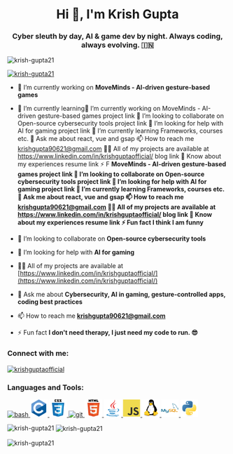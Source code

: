 <h1 align="center">Hi 👋, I'm Krish Gupta</h1>
<h3 align="center">Cyber sleuth by day, AI & game dev by night. Always coding, always evolving. 🇮🇳</h3>

<p align="left"> <img src="https://komarev.com/ghpvc/?username=krish-gupta21&label=Profile%20views&color=0e75b6&style=flat" alt="krish-gupta21" /> </p>

<p align="left"> <a href="https://github.com/ryo-ma/github-profile-trophy"><img src="https://github-profile-trophy.vercel.app/?username=krish-gupta21" alt="krish-gupta21" /></a> </p>

- 🔭 I’m currently working on **MoveMinds - AI-driven gesture-based games**

- 🌱 I’m currently learning🔭 I’m currently working on MoveMinds - AI-driven gesture-based games project link 👯 I’m looking to collaborate on Open-source cybersecurity tools project link 🤝 I’m looking for help with AI for gaming project link 🌱 I’m currently learning Frameworks, courses etc. 💬 Ask me about react, vue and gsap 📫 How to reach me krishgupta90621@gmail.com 👨‍💻 All of my projects are available at https://www.linkedin.com/in/krishguptaofficial/ blog link 📄 Know about my experiences resume link ⚡ F **MoveMinds - AI-driven gesture-based games project link 👯 I’m looking to collaborate on Open-source cybersecurity tools project link 🤝 I’m looking for help with AI for gaming project link 🌱 I’m currently learning Frameworks, courses etc. 💬 Ask me about react, vue and gsap 📫 How to reach me krishgupta90621@gmail.com 👨‍💻 All of my projects are available at https://www.linkedin.com/in/krishguptaofficial/ blog link 📄 Know about my experiences resume link ⚡ Fun fact I think I am funny**

- 👯 I’m looking to collaborate on **Open-source cybersecurity tools**

- 🤝 I’m looking for help with **AI for gaming**

- 👨‍💻 All of my projects are available at [https://www.linkedin.com/in/krishguptaofficial/](https://www.linkedin.com/in/krishguptaofficial/)

- 💬 Ask me about **Cybersecurity, AI in gaming, gesture-controlled apps, coding best practices**

- 📫 How to reach me **krishgupta90621@gmail.com**

- ⚡ Fun fact **I don't need therapy, I just need my code to run. 😎**

<h3 align="left">Connect with me:</h3>
<p align="left">
<a href="https://linkedin.com/in/krishguptaofficial" target="blank"><img align="center" src="https://raw.githubusercontent.com/rahuldkjain/github-profile-readme-generator/master/src/images/icons/Social/linked-in-alt.svg" alt="krishguptaofficial" height="30" width="40" /></a>
</p>

<h3 align="left">Languages and Tools:</h3>
<p align="left"> <a href="https://www.gnu.org/software/bash/" target="_blank" rel="noreferrer"> <img src="https://www.vectorlogo.zone/logos/gnu_bash/gnu_bash-icon.svg" alt="bash" width="40" height="40"/> </a> <a href="https://www.cprogramming.com/" target="_blank" rel="noreferrer"> <img src="https://raw.githubusercontent.com/devicons/devicon/master/icons/c/c-original.svg" alt="c" width="40" height="40"/> </a> <a href="https://www.w3schools.com/css/" target="_blank" rel="noreferrer"> <img src="https://raw.githubusercontent.com/devicons/devicon/master/icons/css3/css3-original-wordmark.svg" alt="css3" width="40" height="40"/> </a> <a href="https://git-scm.com/" target="_blank" rel="noreferrer"> <img src="https://www.vectorlogo.zone/logos/git-scm/git-scm-icon.svg" alt="git" width="40" height="40"/> </a> <a href="https://www.w3.org/html/" target="_blank" rel="noreferrer"> <img src="https://raw.githubusercontent.com/devicons/devicon/master/icons/html5/html5-original-wordmark.svg" alt="html5" width="40" height="40"/> </a> <a href="https://www.java.com" target="_blank" rel="noreferrer"> <img src="https://raw.githubusercontent.com/devicons/devicon/master/icons/java/java-original.svg" alt="java" width="40" height="40"/> </a> <a href="https://developer.mozilla.org/en-US/docs/Web/JavaScript" target="_blank" rel="noreferrer"> <img src="https://raw.githubusercontent.com/devicons/devicon/master/icons/javascript/javascript-original.svg" alt="javascript" width="40" height="40"/> </a> <a href="https://www.linux.org/" target="_blank" rel="noreferrer"> <img src="https://raw.githubusercontent.com/devicons/devicon/master/icons/linux/linux-original.svg" alt="linux" width="40" height="40"/> </a> <a href="https://www.mysql.com/" target="_blank" rel="noreferrer"> <img src="https://raw.githubusercontent.com/devicons/devicon/master/icons/mysql/mysql-original-wordmark.svg" alt="mysql" width="40" height="40"/> </a> <a href="https://www.python.org" target="_blank" rel="noreferrer"> <img src="https://raw.githubusercontent.com/devicons/devicon/master/icons/python/python-original.svg" alt="python" width="40" height="40"/> </a> </p>

<p><img align="left" src="https://github-readme-stats.vercel.app/api/top-langs?username=krish-gupta21&show_icons=true&locale=en&layout=compact" alt="krish-gupta21" /></p>

<p>&nbsp;<img align="center" src="https://github-readme-stats.vercel.app/api?username=krish-gupta21&show_icons=true&locale=en" alt="krish-gupta21" /></p>

<p><img align="center" src="https://github-readme-streak-stats.herokuapp.com/?user=krish-gupta21&" alt="krish-gupta21" /></p>
